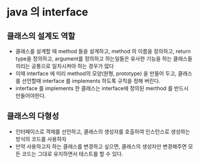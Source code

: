 # java 의 interface
## 클래스의 설계도 역할
* 클래스를 설계할 때 method 들을 설계하고, method 의 이름을 정의하고, return type을 정의하고, argument를 정의하고 하는일들은 유사한 기능을 하는 클래스들 끼리는 공통으로 일치시켜야 하는 경우가 많다
* 이때 interface 에 미리 method의 모양(원형, prototype) 을 만들어 두고, 클래스를 선언할때 interface 를 implements 하도록 규칙을 정해 버린다.
* interface 를 implements 한 클래스는 interface에 정의된 merthod 를 반드시 만들어야한다.

## 클래스의 다형성
* 인터페이스로 객체를 선언하고, 클래스의 생성자를 호출하여 인스턴스로 생성하는 방식의 코드를 사용하자
* 만약 사용하고자 하는 클래스를 변경하고 싶으면, 클래스의 생성자만 변경해주면 모든 코드는 그대로 유지하면서 테스트를 할 수 있다.